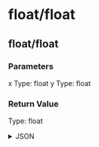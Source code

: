 # float/float

## float/float

### Parameters

x
  Type: float
y
  Type: float

### Return Value

  Type: float

<details><summary>JSON</summary>

```
{
  "Type": "float/float",
  "Name": "float/float",
  "Category": 1,
  "InputPins": [
    {
      "Connection": null,
      "Id": "x",
      "Type": "float"
    },
    {
      "Connection": null,
      "Id": "y",
      "Type": "float"
    }
  ],
  "OutputPins": [
    {
      "Id": "",
      "Type": "float"
    }
  ]
}
```

</details>

